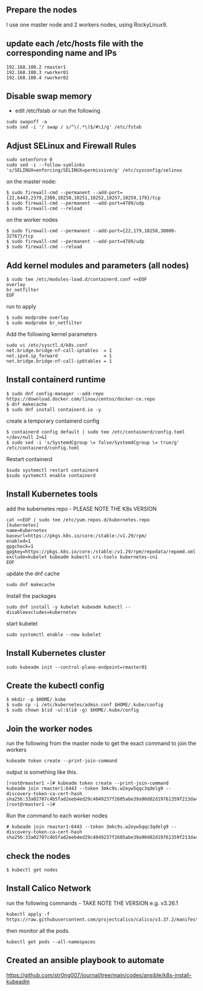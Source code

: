 ## Prepare the nodes
I use  one master node and 2 workers nodes, using RockyLinux9.

## update each /etc/hosts file with the corresponding name and IPs

```
192.168.100.2 rmaster1
192.168.100.3 rworker01
192.168.100.4 rworker02
```
## Disable swap memory
- edit /etc/fstab
or run the following
```
sudo swapoff -a 
sudo sed -i '/ swap / s/^\(.*\)$/#\1/g' /etc/fstab
```

## Adjust SELinux and Firewall Rules

```
sudo setenforce 0
sudo sed -i --follow-symlinks 's/SELINUX=enforcing/SELINUX=permissive/g' /etc/sysconfig/selinux
```

on the master node:

```
$ sudo firewall-cmd --permanent --add-port={22,6443,2379,2380,10250,10251,10252,10257,10259,179}/tcp
$ sudo firewall-cmd --permanent --add-port=4789/udp
$ sudo firewall-cmd --reload
```

on the worker nodes

```
$ sudo firewall-cmd --permanent --add-port={22,179,10250,30000-32767}/tcp
$ sudo firewall-cmd --permanent --add-port=4789/udp
$ sudo firewall-cmd --reload
```

## Add kernel modules and parameters (all nodes)

```
$ sudo tee /etc/modules-load.d/containerd.conf <<EOF
overlay
br_netfilter
EOF
```

run to apply

```
$ sudo modprobe overlay
$ sudo modprobe br_netfilter
```

Add the following kernel parameters

```
sudo vi /etc/sysctl.d/k8s.conf
net.bridge.bridge-nf-call-iptables  = 1
net.ipv4.ip_forward                 = 1
net.bridge.bridge-nf-call-ip6tables = 1
```

## Install containerd runtime

```
$ sudo dnf config-manager --add-repo https://download.docker.com/linux/centos/docker-ce.repo
$ dnf makecache
$ sudo dnf install containerd.io -y
```

create a temporary containerd config

```
$ containerd config default | sudo tee /etc/containerd/config.toml >/dev/null 2>&1
$ sudo sed -i 's/SystemdCgroup \= false/SystemdCgroup \= true/g' /etc/containerd/config.toml
```

Restart containerd

```
$sudo systemctl restart containerd
$sudo systemctl enable containerd
```

## Install Kubernetes tools

add the kubernetes repo - PLEASE NOTE THE K8s VERSION

```
cat <<EOF | sudo tee /etc/yum.repos.d/kubernetes.repo
[kubernetes]
name=Kubernetes
baseurl=https://pkgs.k8s.io/core:/stable:/v1.29/rpm/
enabled=1
gpgcheck=1
gpgkey=https://pkgs.k8s.io/core:/stable:/v1.29/rpm/repodata/repomd.xml.key
exclude=kubelet kubeadm kubectl cri-tools kubernetes-cni
EOF
```

update the dnf cache

```
sudo dnf makecache
```

Install the packages

```
sudo dnf install -y kubelet kubeadm kubectl --disableexcludes=kubernetes
```

start kubelet

```
sudo systemctl enable --now kubelet
```

## Install Kubernetes cluster

```
sudo kubeadm init --control-plane-endpoint=rmaster01
```

## Create the kubectl config

```
$ mkdir -p $HOME/.kube
$ sudo cp -i /etc/kubernetes/admin.conf $HOME/.kube/config
$ sudo chown $(id -u):$(id -g) $HOME/.kube/config
```

## Join the worker nodes

run the following from the master node to get the exact command to join the workers 

```
kubeadm token create --print-join-command
```

output is something like this.

```
[root@rmaster1 ~]# kubeadm token create --print-join-command
kubeadm join rmaster1:6443 --token 3mkc9s.w2eyw5qqc3qdelg9 --discovery-token-ca-cert-hash sha256:33a02707c4b5fad2eeb4ed29c4049237f2605abe39a90d82d19761359f213da4
[root@rmaster1 ~]#
```

Run the command to each worker nodes

```
# kubeadm join rmaster1:6443 --token 3mkc9s.w2eyw5qqc3qdelg9 --discovery-token-ca-cert-hash sha256:33a02707c4b5fad2eeb4ed29c4049237f2605abe39a90d82d19761359f213da4
```

## check the nodes

```
$ kubectl get nodes
```

## Install Calico Network

run the following commands - TAKE NOTE THE VERSION e.g. v3.26.1

```
kubectl apply -f https://raw.githubusercontent.com/projectcalico/calico/v3.37.2/manifests/calico.yaml
```
then monitor all the pods.

```
kubectl get pods --all-namespaces
```

## Created an ansible playbook to automate

https://github.com/str0ng007/journal/tree/main/codes/ansible/k8s-install-kubeadm
